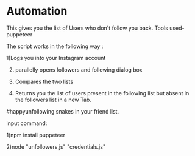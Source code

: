 # Automation
This gives you the list of Users who don't follow you back.
Tools used-puppeteer

The script works in the following way :

1)Logs you into your Instagram account

2) parallelly opens followers and following dialog box

3) Compares the two lists

4) Returns you the list of users present in the following list but absent in the followers list in a new Tab.

#happyunfollowing snakes in your friend list.

input command:

1)npm install puppeteer

2)node "unfollowers.js" "credentials.js"







